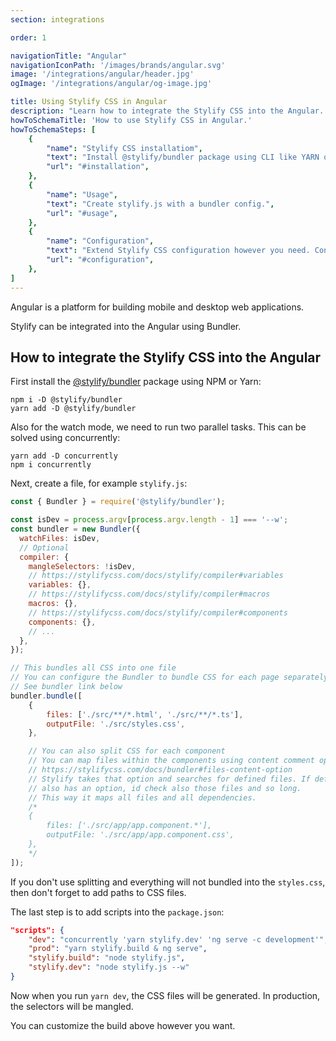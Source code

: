 ```yaml
---
section: integrations

order: 1

navigationTitle: "Angular"
navigationIconPath: '/images/brands/angular.svg'
image: '/integrations/angular/header.jpg'
ogImage: '/integrations/angular/og-image.jpg'

title: Using Stylify CSS in Angular
description: "Learn how to integrate the Stylify CSS into the Angular. Code your Angular website faster with Stylify CSS."
howToSchemaTitle: 'How to use Stylify CSS in Angular.'
howToSchemaSteps: [
	{
		"name": "Stylify CSS installatiom",
		"text": "Install @stylify/bundler package using CLI like YARN or NPM.",
		"url": "#installation",
	},
	{
		"name": "Usage",
		"text": "Create stylify.js with a bundler config.",
		"url": "#usage",
	},
	{
		"name": "Configuration",
		"text": "Extend Stylify CSS configuration however you need. Configure variables, components, custom selectors and a lot more.",
		"url": "#configuration",
	},
]
---
```


Angular is a platform for building mobile and desktop web applications.

Stylify can be integrated into the Angular using Bundler.

<stack-blitz-link link="stylifycss-angular-example"></stack-blitz-link>

<note><template>
In case you use any kind of bundler like Webpack, Vite, Rollup or ESbuild, go and check out the guide for <nuxt-link to="/docs/unplugin">@stylify/unplugin</nuxt-link> that can be easily integrated into these tools.
</template></note>

## How to integrate the Stylify CSS into the Angular

First install the [@stylify/bundler](/docs/bundler) package using NPM or Yarn:

```
npm i -D @stylify/bundler
yarn add -D @stylify/bundler
```

Also for the watch mode, we need to run two parallel tasks. This can be solved using concurrently:
```
yarn add -D concurrently
npm i concurrently
```

Next, create a file, for example `stylify.js`:

```js
const { Bundler } = require('@stylify/bundler');

const isDev = process.argv[process.argv.length - 1] === '--w';
const bundler = new Bundler({
  watchFiles: isDev,
  // Optional
  compiler: {
    mangleSelectors: !isDev,
    // https://stylifycss.com/docs/stylify/compiler#variables
    variables: {},
    // https://stylifycss.com/docs/stylify/compiler#macros
    macros: {},
    // https://stylifycss.com/docs/stylify/compiler#components
    components: {},
    // ...
  },
});

// This bundles all CSS into one file
// You can configure the Bundler to bundle CSS for each page separately
// See bundler link below
bundler.bundle([
	{
		files: ['./src/**/*.html', './src/**/*.ts'],
		outputFile: './src/styles.css',
	},

	// You can also split CSS for each component
	// You can map files within the components using content comment option
	// https://stylifycss.com/docs/bundler#files-content-option
	// Stylify takes that option and searches for defined files. If defined file
	// also has an option, id check also those files and so long.
	// This way it maps all files and all dependencies.
	/*
	{
		files: ['./src/app/app.component.*'],
		outputFile: './src/app/app.component.css',
	},
	*/
]);

```

If you don't use splitting and everything will not bundled into the `styles.css`, then don't forget to add paths to CSS files.

The last step is to add scripts into the `package.json`:

```json
"scripts": {
	"dev": "concurrently 'yarn stylify.dev' 'ng serve -c development'",
	"prod": "yarn stylify.build & ng serve",
	"stylify.build": "node stylify.js",
	"stylify.dev": "node stylify.js --w"
}
```

Now when you run `yarn dev`, the CSS files will be generated. In production, the selectors will be mangled.

You can customize the build above however you want.

<where-to-next package="bundler" />
